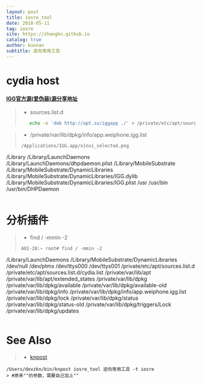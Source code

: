 ```yaml
---
layout: post
title: iosre_tool
date: 2018-05-11
tag: iosre
site: https://zhangkn.github.io
catalog: true
author: kunnan
subtitle: 逆向常用工具
---
```




# cydia host


#### [IGG官方源(爱伪装)源分享地址](http://apt.so/iggapp)


>* sources.list.d 
>```sh 
>    echo -e 'deb http://apt.so/iggapp ./' > /private/etc/apt/sources.list.d/wl.list
>```

>*  /private/var/lib/dpkg/info/app.weiphone.igg.list
>```
>/Applications/IGG.app/xinxi_selected.png
/Library
/Library/LaunchDaemons
/Library/LaunchDaemons/dhpdaemon.plist
/Library/MobileSubstrate
/Library/MobileSubstrate/DynamicLibraries
/Library/MobileSubstrate/DynamicLibraries/IGG.dylib
/Library/MobileSubstrate/DynamicLibraries/IGG.plist
/usr
/usr/bin
/usr/bin/DHPDaemon
>```




# 分析插件

>* find / -mmin -2 
>```
>A01-28:~ root# find / -mmin -2 
/Library/LaunchDaemons
/Library/MobileSubstrate/DynamicLibraries
/dev/null
/dev/ptmx
/dev/ttys000
/dev/ttys001
/private/etc/apt/sources.list.d
/private/etc/apt/sources.list.d/cydia.list
/private/var/lib/apt
/private/var/lib/apt/extended_states
/private/var/lib/dpkg
/private/var/lib/dpkg/available
/private/var/lib/dpkg/available-old
/private/var/lib/dpkg/info
/private/var/lib/dpkg/info/app.weiphone.igg.list
/private/var/lib/dpkg/lock
/private/var/lib/dpkg/status
/private/var/lib/dpkg/status-old
/private/var/lib/dpkg/triggers/Lock
/private/var/lib/dpkg/updates
>```


# See Also 

>* [knpost](https://github.com/zhangkn/KNBin/blob/master/knpost) 
>
```
/Users/devzkn/bin/knpost iosre_tool 逆向常用工具 -t iosre
> #原来""的参数，需要自己加上""
```


